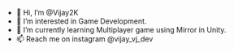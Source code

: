 - 👋 Hi, I’m @Vijay2K
- 👀 I’m interested in Game Development.
- 🌱 I’m currently learning Multiplayer game using Mirror in Unity.
- 📫 Reach me on instagram @vijay_vj_dev

<!---
Vijay2K/Vijay2K is a ✨ special ✨ repository because its `README.md` (this file) appears on your GitHub profile.
You can click the Preview link to take a look at your changes.
--->
